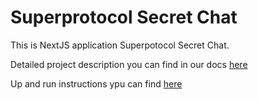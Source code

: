 # Superprotocol Secret Chat

This is NextJS application Superpotocol Secret Chat.

Detailed project description you can find in our docs [here](https://docs.superprotocol.com/developers/marketplace_offers/chat/)

Up and run instructions ypu can find [here](https://docs.superprotocol.com/developers/deployment_guides/nodejs_tunnels/superchat)
